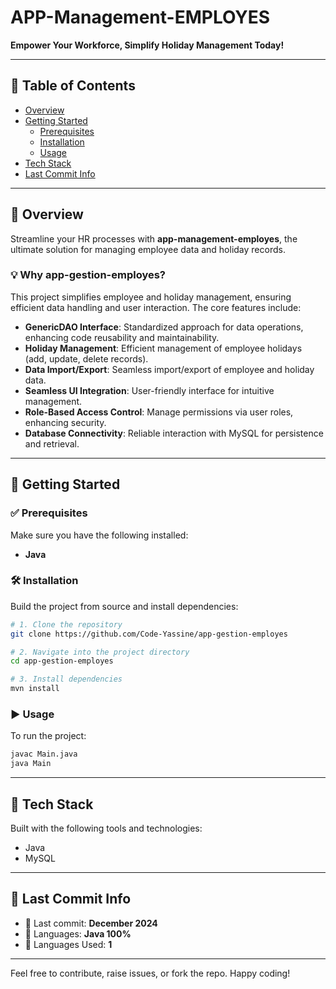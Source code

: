 # APP-Management-EMPLOYES

**Empower Your Workforce, Simplify Holiday Management Today!**

---

## 📑 Table of Contents
- [Overview](#overview)
- [Getting Started](#getting-started)
  - [Prerequisites](#prerequisites)
  - [Installation](#installation)
  - [Usage](#usage)
- [Tech Stack](#tech-stack)
- [Last Commit Info](#last-commit-info)

---

## 📘 Overview

Streamline your HR processes with **app-management-employes**, the ultimate solution for managing employee data and holiday records.

### 💡 Why app-gestion-employes?

This project simplifies employee and holiday management, ensuring efficient data handling and user interaction. The core features include:

- **GenericDAO Interface**: Standardized approach for data operations, enhancing code reusability and maintainability.
- **Holiday Management**: Efficient management of employee holidays (add, update, delete records).
- **Data Import/Export**: Seamless import/export of employee and holiday data.
- **Seamless UI Integration**: User-friendly interface for intuitive management.
- **Role-Based Access Control**: Manage permissions via user roles, enhancing security.
- **Database Connectivity**: Reliable interaction with MySQL for persistence and retrieval.

---

## 🚀 Getting Started

### ✅ Prerequisites

Make sure you have the following installed:
- **Java**

### 🛠 Installation

Build the project from source and install dependencies:

```bash
# 1. Clone the repository
git clone https://github.com/Code-Yassine/app-gestion-employes

# 2. Navigate into the project directory
cd app-gestion-employes

# 3. Install dependencies
mvn install
```

### ▶️ Usage

To run the project:

```bash
javac Main.java
java Main
```

---

## 🧰 Tech Stack

Built with the following tools and technologies:

- Java
- MySQL

---

## 📌 Last Commit Info

- 📅 Last commit: **December 2024**
- 🧠 Languages: **Java 100%**
- 📁 Languages Used: **1**

---

Feel free to contribute, raise issues, or fork the repo. Happy coding!
